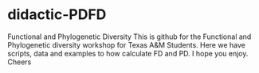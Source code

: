 # didactic-PDFD
Functional and Phylogenetic Diversity
This is github for the Functional and Phylogenetic diversity workshop for Texas A&M Students.
Here we have scripts, data and examples to how calculate FD and PD.
I hope you enjoy.
Cheers

